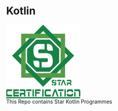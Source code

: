 # Kotlin

<img align=center src="https://github.com/Mrkartik/Kotlin/blob/master/Starlogo.png" alt="Star Logo">
<br>This Repo contains Star Kotlin Programmes
